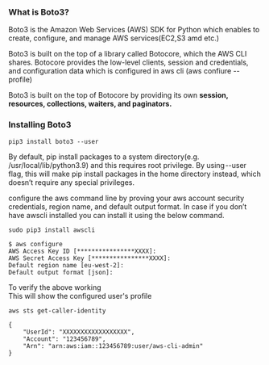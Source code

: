 ### What is Boto3?

Boto3 is the Amazon Web Services (AWS) SDK for Python which enables to create, configure, and manage AWS services(EC2,S3 amd etc.)

Boto3 is built on the top of a library called Botocore, which the AWS CLI shares. Botocore provides the low-level clients, session and credentials, and configuration data which is configured in aws cli (aws confiure --profile)</br>

Boto3 is built on the top of Botocore by providing its own <b>session, resources, collections, waiters, and paginators.</b>

### Installing Boto3

```
pip3 install boto3 --user
```
By default, pip install packages to a system directory(e.g. /usr/local/lib/python3.9) and this requires root privilege. By using --user flag, this will make pip install packages in the home directory instead, which doesn’t require any special privileges.

configure the aws command line by proving your aws account security credentials, region name, and default output format. In case if you don’t have awscli installed you can install it using the below command.

```
sudo pip3 install awscli
```
```
$ aws configure
AWS Access Key ID [****************XXXX]:
AWS Secret Access Key [****************XXXX]:
Default region name [eu-west-2]:
Default output format [json]:
```
To verify the above working</br>
This will show the configured user's profile
```
aws sts get-caller-identity

{
    "UserId": "XXXXXXXXXXXXXXXXXX",
    "Account": "123456789",
    "Arn": "arn:aws:iam::123456789:user/aws-cli-admin"
}
```


